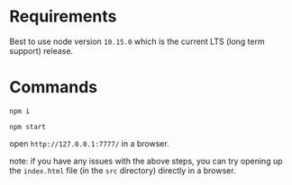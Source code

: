 # Requirements

Best to use node version `10.15.0` which is the current LTS (long term support) release.

# Commands

`npm i`

`npm start`

open `http://127.0.0.1:7777/` in a browser.

note: if you have any issues with the above steps, you can try opening up the `index.html` file (in the `src` directory) directly in a browser.

